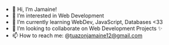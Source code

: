 - 👋 Hi, I’m Jamaine!
- 👀 I’m interested in Web Development
- 🌱 I’m currently learning WebDev, JavaScript, Databases <33
- 💞️ I’m looking to collaborate on Web Development Projects ✨
- 📫 How to reach me: @tuazonjamaine12@gmail.com

